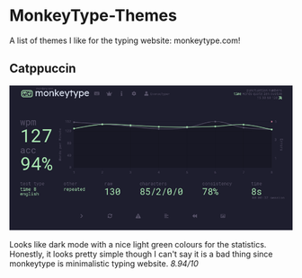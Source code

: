 # MonkeyType-Themes
A list of themes I like for the typing website: monkeytype.com!


## Catppuccin
![lol](https://raw.githubusercontent.com/StackUnderflow1617/MonkeyType-Themes/src/CATPPUCCIN.png)

Looks like dark mode with a nice light green colours for the statistics. Honestly, it looks pretty simple though I can't say it is a bad thing since monkeytype is minimalistic typing website. *8.94/10*
